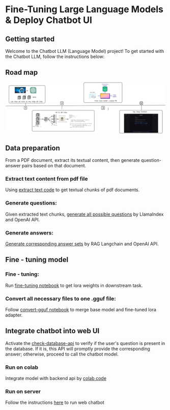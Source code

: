 # Fine-Tuning Large Language Models & Deploy Chatbot UI

## Getting started

Welcome to the Chatbot LLM (Language Model) project!
To get started with the Chatbot LLM, follow the instructions below: 

## Road map

<!-- Include the image below -->
![Chatbot Roadmap](images/chatbot-roadmap.png)

## Data preparation
From a PDF document, extract its textual content, then generate question-answer pairs based on that document.

### Extract text content from pdf file
Using [extract text code](Code/data-processing/extract-text-from-pdf-file) to get textual chunks of pdf documents. 
### Generate questions:
Given extracted text chunks, [generate all possible questions](Code/data-processing) by LlamaIndex and OpenAI API.

### Generate answers:
[Generate corresponding answer sets](Code/data-processing) by RAG Langchain and OpenAI API.

## Fine - tuning model
### Fine - tuning:
Run [fine-tuning notebook](Code/fine-tuning) to get lora weights in downstream task.
### Convert all necessary files to one .gguf file:
Follow [convert-gguf notebook](Code/fine-tuning) to merge base model and fine-tuned lora adapter. 

## Integrate chatbot into web UI
Activate the [check-database-api](Code/check-exist-api) to verify if the user's question is present in the database. If it is, this API will promptly provide the corresponding answer; otherwise, proceed to call the chatbot model.

### Run on colab
Integrate model with backend api by [colab code](Code/run-web/run-on-colab)

### Run on server
Follow the instructions [here](Code/run-web/run-on-server) to run web chatbot
